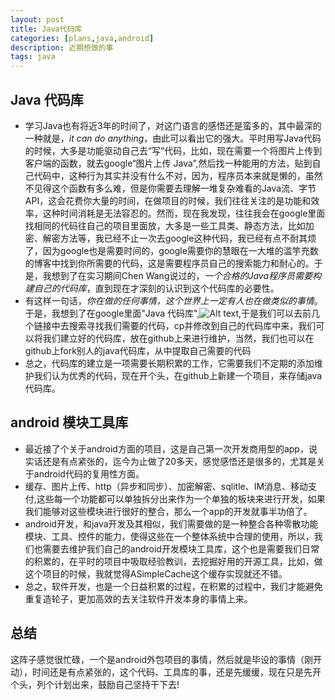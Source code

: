 ```yaml
---
layout: post
title: Java代码库
categories: [plans,java,android]
description: 近期想做的事
tags: java
---
```

## Java 代码库

- 学习Java也有将近3年的时间了，对这门语言的感悟还是蛮多的，其中最深的一种就是，*it can do anything*，由此可以看出它的强大。平时用写Java代码的时候，大多是功能驱动自己去“写”代码，比如，现在需要一个将图片上传到客户端的函数，就去google“图片上传 Java”,然后找一种能用的方法，贴到自己代码中，这种行为其实并没有什么不对，因为，程序员本来就是懒的，虽然不见得这个函数有多么难，但是你需要去理解一堆复杂难看的Java流、字节API，这会花费你大量的时间，在做项目的时候，我们往往关注的是功能和效率，这种时间消耗是无法容忍的。然而，现在我发现，往往我会在google里面找相同的代码往自己的项目里面放，大多是一些工具类、静态方法，比如加密、解密方法等，我已经不止一次去google这种代码，我已经有点不耐其烦了，因为google也是需要时间的，google需要你的慧眼在一大堆的滥竽充数的博客中找到你所需要的代码，这是需要程序员自己的搜索能力和耐心的。于是，我想到了在实习期间Chen Wang说过的，*一个合格的Java程序员需要构建自己的代码库*，直到现在才深刻的认识到这个代码库的必要性。<br>
- 有这样一句话，*你在做的任何事情，这个世界上一定有人也在做类似的事情*。于是，我想到了在google里面"Java 代码库",![Alt text](http://sixiong.github.io/images/java/codeKu.jpg),于是我们可以去前几个链接中去搜索寻找我们需要的代码，cp并修改到自己的代码库中来，我们可以将我们建立好的代码库，放在github上来进行维护，当然，我们也可以在github上fork别人的java代码库，从中提取自己需要的代码
- 总之，代码库的建立是一项需要长期积累的工作，它需要我们不定期的添加维护我们认为优秀的代码，现在开个头，在github上新建一个项目，来存储java代码库。

## android 模块工具库
- 最近接了个关于android方面的项目，这是自己第一次开发商用型的app，说实话还是有点紧张的，迄今为止做了20多天，感觉感悟还是很多的，尤其是关于android代码的复用性方面。
- 缓存、图片上传、http（异步和同步）、加密解密、sqlitle、IM消息、移动支付,这些每一个功能都可以单独拆分出来作为一个单独的板块来进行开发，如果我们能够对这些模块进行很好的整合，那么一个app的开发就事半功倍了。
- android开发，和java开发及其相似，我们需要做的是一种整合各种零散功能模块、工具、控件的能力，使得这些在一个整体系统中合理的使用，所以，我们也需要去维护我们自己的android开发模块工具库，这个也是需要我们日常的积累的，在平时的项目中吸取经验教训，去挖掘好用的开源工具，比如，做这个项目的时候，我就觉得ASimpleCache这个缓存实现就还不错。
- 总之，软件开发，也是一个日益积累的过程，在积累的过程中，我们才能避免重复造轮子，更加高效的去关注软件开发本身的事情上来。

## 总结
这阵子感觉很忙碌，一个是android外包项目的事情，然后就是毕设的事情（刚开动），时间还是有点紧张的，这个代码、工具库的事，还是先缓缓，现在只是先开个头，列个计划出来，鼓励自己坚持干下去!
